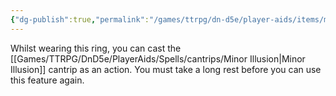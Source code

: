 ```yaml
---
{"dg-publish":true,"permalink":"/games/ttrpg/dn-d5e/player-aids/items/magic-items/ring-of-minor-illusion/","tags":["TTRPG/DND/5e","control"],"noteIcon":""}
---
```


Whilst wearing this ring, you can cast the [[Games/TTRPG/DnD5e/PlayerAids/Spells/cantrips/Minor Illusion\|Minor Illusion]] cantrip as an action. You must take a long rest before you can use this feature again.



